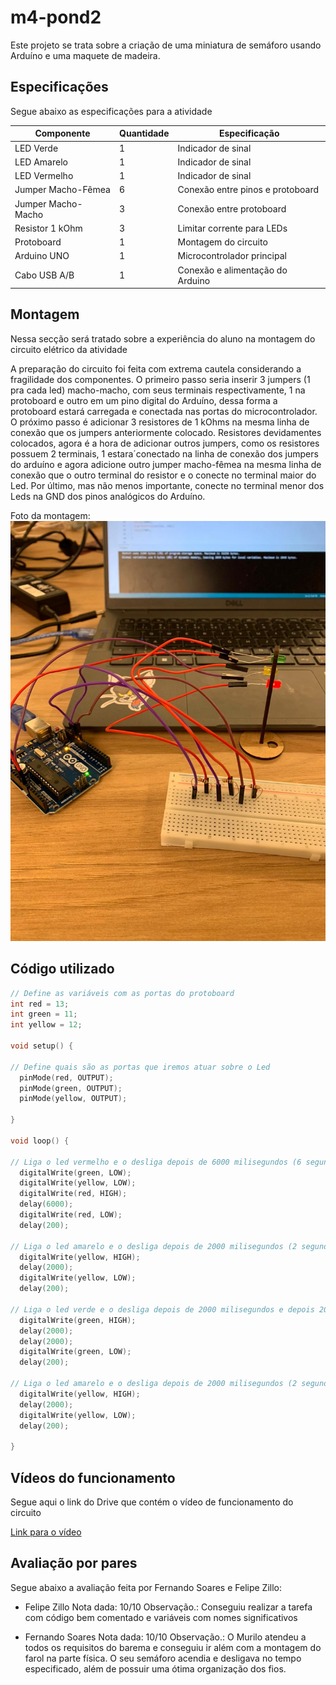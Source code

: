 # m4-pond2
Este projeto se trata sobre a criação de uma miniatura de semáforo usando Arduíno e uma maquete de madeira.


## Especificações
Segue abaixo as especificações para a atividade

| Componente               | Quantidade | Especificação                    |
|--------------------------|------------|----------------------------------|
| LED Verde                | 1          | Indicador de sinal               |
| LED Amarelo              | 1          | Indicador de sinal               |
| LED Vermelho             | 1          | Indicador de sinal               |
| Jumper Macho-Fêmea       | 6          | Conexão entre pinos e protoboard |
| Jumper Macho-Macho       | 3          | Conexão entre protoboard         |
| Resistor 1 kOhm          | 3          | Limitar corrente para LEDs       |
| Protoboard               | 1          | Montagem do circuito             |
| Arduino UNO              | 1          | Microcontrolador principal       |
| Cabo USB A/B             | 1          | Conexão e alimentação do Arduino |



## Montagem 
Nessa secção será tratado sobre a experiência do aluno na montagem do circuito elétrico da atividade

A preparação do circuito foi feita com extrema cautela considerando a fragilidade dos componentes. O primeiro passo seria inserir 3 jumpers (1 pra cada led) macho-macho, com seus terminais respectivamente, 1 na protoboard e outro em um pino digital do Arduíno, dessa forma a protoboard estará carregada e conectada nas portas do microcontrolador. O próximo passo é adicionar 3 resistores de 1 kOhms na mesma linha de conexão que os jumpers anteriormente colocado. Resistores devidamentes colocados, agora é a hora de adicionar outros jumpers, como os resistores possuem 2 terminais, 1 estara´conectado na linha de conexão dos jumpers do arduíno e agora adicione outro jumper macho-fêmea na mesma linha de conexão que o outro terminal do resistor e o conecte no terminal maior do Led. Por último, mas não menos importante, conecte no terminal menor dos Leds na GND dos pinos analógicos do Arduíno.

Foto da montagem:
![Montagem completa do Circuito](fotoIDE.jpg)



## Código utilizado 

```c++
// Define as variáveis com as portas do protoboard
int red = 13;
int green = 11;
int yellow = 12;

void setup() {

// Define quais são as portas que iremos atuar sobre o Led
  pinMode(red, OUTPUT);
  pinMode(green, OUTPUT);
  pinMode(yellow, OUTPUT);

}

void loop() {

// Liga o led vermelho e o desliga depois de 6000 milisegundos (6 segundos)
  digitalWrite(green, LOW);
  digitalWrite(yellow, LOW);
  digitalWrite(red, HIGH);
  delay(6000);
  digitalWrite(red, LOW);
  delay(200);

// Liga o led amarelo e o desliga depois de 2000 milisegundos (2 segundos)
  digitalWrite(yellow, HIGH);
  delay(2000);
  digitalWrite(yellow, LOW);
  delay(200);

// Liga o led verde e o desliga depois de 2000 milisegundos e depois 2000 milisegundos (2 segundos)
  digitalWrite(green, HIGH);
  delay(2000);
  delay(2000);
  digitalWrite(green, LOW);
  delay(200);

// Liga o led amarelo e o desliga depois de 2000 milisegundos (2 segundos)
  digitalWrite(yellow, HIGH);
  delay(2000);
  digitalWrite(yellow, LOW);
  delay(200);

}
```

## Vídeos do funcionamento
Segue aqui o link do Drive que contém o vídeo de funcionamento do circuito

[Link para o vídeo](https://drive.google.com/drive/folders/1qxUCZYTOiEYGjDRG-zC-myxSSspTYiRJ?usp=drive_link)


## Avaliação por pares
Segue abaixo a avaliação feita por Fernando Soares e Felipe Zillo:

- Felipe Zillo
Nota dada: 10/10
Observação.: Conseguiu realizar a tarefa com código bem comentado e variáveis com nomes significativos

- Fernando Soares
Nota dada: 10/10
Observação.: O Murilo atendeu a todos os requisitos do barema e conseguiu ir além com a montagem do farol na parte física. O seu semáforo acendia e desligava no tempo especificado, além de possuir uma ótima organização dos fios.

